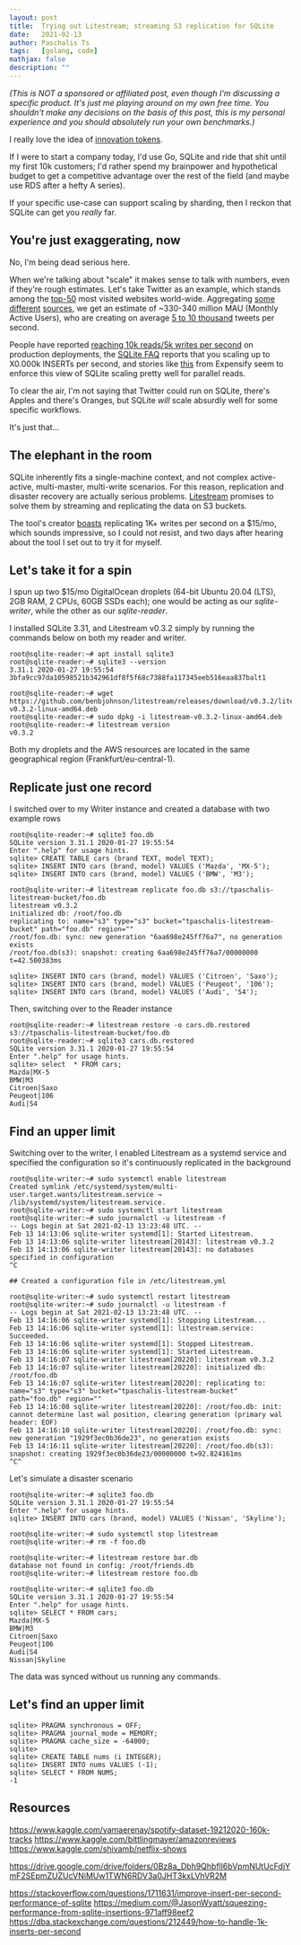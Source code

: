 ```yaml
---
layout: post
title:  Trying out Litestream; streaming S3 replication for SQLite
date:   2021-02-13
author: Paschalis Ts
tags:   [golang, code]
mathjax: false
description: ""
---
```


*(This is NOT a sponsored or affiliated post, even though I'm discussing a specific product. It's just me playing around on my own free time. You shouldn't make any decisions on the basis of this post, this is my personal experience and you should absolutely run your own benchmarks.)*

I really love the idea of [innovation tokens](http://boringtechnology.club/#17).

If I were to start a company today, I'd use Go, SQLite and ride that shit until my first 10k customers; I'd rather spend my brainpower and hypothetical budget to get a competitive advantage over the rest of the field (and maybe use RDS after a hefty A series).

If your specific use-case can support scaling by sharding, then I reckon that SQLite can get you *really* far.

## You're just exaggerating, now
No, I'm being dead serious here. 

When we're talking about "scale" it makes sense to talk with numbers, even if they're rough estimates. Let's take Twitter as an example, which stands among the [top-50](https://en.wikipedia.org/wiki/List_of_most_popular_websites) most visited websites world-wide. Aggregating [some](https://blog.hootsuite.com/twitter-demographics/) [different](https://www.businessofapps.com/data/twitter-statistics/) [sources](https://www.statista.com/statistics/282087/number-of-monthly-active-twitter-users/), we get an estimate of ~330-340 million MAU (Monthly Active Users), who are creating on average [5 to 10 thousand](https://blog.twitter.com/engineering/en_us/a/2013/new-tweets-per-second-record-and-how.html) tweets per second. 


People have reported [reaching 10k reads/5k writes per second](https://news.ycombinator.com/item?id=26108344) on production deployments, the [SQLite FAQ](https://www.sqlite.org/faq.html#q19) reports that you scaling up to X0.000k INSERTs per second, and stories like [this](https://blog.expensify.com/2018/01/08/scaling-sqlite-to-4m-qps-on-a-single-server/) from Expensify seem to enforce this view of SQLite scaling pretty well for parallel reads.

To clear the air, I'm not saying that Twitter could run on SQLite, there's Apples and there's Oranges, but SQLite *will* scale absurdly well for some specific workflows.

It's just that...

## The elephant in the room
SQLite inherently fits a single-machine context, and not complex active-active, multi-master, multi-write scenarios. For this reason, replication and disaster recovery are actually serious problems. [Litestream](https://litestream.io) promises to solve them by streaming and replicating the data on S3 buckets.

The tool's creator [boasts](https://twitter.com/benbjohnson/status/1351590920664313856) replicating 1K+ writes per second on a $15/mo, which sounds impressive, so I could not resist, and two days after hearing about the tool I set out to try it for myself.

## Let's take it for a spin

I spun up two $15/mo DigitalOcean droplets (64-bit Ubuntu 20.04 (LTS), 2GB RAM, 2 CPUs, 60GB SSDs each); one would be acting as our *sqlite-writer*, while the other as our *sqlite-reader*.

I installed SQLite 3.31, and Litestream v0.3.2 simply by running the commands below on both my reader and writer.

```
root@sqlite-reader:~# apt install sqlite3
root@sqlite-reader:~# sqlite3 --version
3.31.1 2020-01-27 19:55:54 3bfa9cc97da10598521b342961df8f5f68c7388fa117345eeb516eaa837balt1

root@sqlite-reader:~# wget https://github.com/benbjohnson/litestream/releases/download/v0.3.2/litestream-v0.3.2-linux-amd64.deb
root@sqlite-reader:~# sudo dpkg -i litestream-v0.3.2-linux-amd64.deb
root@sqlite-reader:~# litestream version
v0.3.2
```

Both my droplets and the AWS resources are located in the same geographical region (Frankfurt/eu-central-1).

## Replicate just one record

I switched over to my Writer instance and created a database with two example rows
```shell
root@sqlite-reader:~# sqlite3 foo.db
SQLite version 3.31.1 2020-01-27 19:55:54
Enter ".help" for usage hints.
sqlite> CREATE TABLE cars (brand TEXT, model TEXT);
sqlite> INSERT INTO cars (brand, model) VALUES ('Mazda', 'MX-5');
sqlite> INSERT INTO cars (brand, model) VALUES ('BMW', 'M3');

root@sqlite-writer:~# litestream replicate foo.db s3://tpaschalis-litestream-bucket/foo.db
litestream v0.3.2
initialized db: /root/foo.db
replicating to: name="s3" type="s3" bucket="tpaschalis-litestream-bucket" path="foo.db" region=""
/root/foo.db: sync: new generation "6aa698e245ff76a7", no generation exists
/root/foo.db(s3): snapshot: creating 6aa698e245ff76a7/00000000 t=42.500383ms

sqlite> INSERT INTO cars (brand, model) VALUES ('Citroen', 'Saxo');
sqlite> INSERT INTO cars (brand, model) VALUES ('Peugeot', '106');
sqlite> INSERT INTO cars (brand, model) VALUES ('Audi', 'S4');
```

Then, switching over to the Reader instance
```shell
root@sqlite-reader:~# litestream restore -o cars.db.restored s3://tpaschalis-litestream-bucket/foo.db
root@sqlite-reader:~# sqlite3 cars.db.restored
SQLite version 3.31.1 2020-01-27 19:55:54
Enter ".help" for usage hints.
sqlite> select  * FROM cars;
Mazda|MX-5
BMW|M3
Citroen|Saxo
Peugeot|106
Audi|S4
```

## Find an upper limit

Switching over to the writer, I enabled Litestream as a systemd service and specified the configuration so it's continuously replicated in the background

```shell
root@sqlite-writer:~# sudo systemctl enable litestream
Created symlink /etc/systemd/system/multi-user.target.wants/litestream.service → /lib/systemd/system/litestream.service.
root@sqlite-writer:~# sudo systemctl start litestream
root@sqlite-writer:~# sudo journalctl -u litestream -f
-- Logs begin at Sat 2021-02-13 13:23:48 UTC. --
Feb 13 14:13:06 sqlite-writer systemd[1]: Started Litestream.
Feb 13 14:13:06 sqlite-writer litestream[20143]: litestream v0.3.2
Feb 13 14:13:06 sqlite-writer litestream[20143]: no databases specified in configuration
^C

## Created a configuration file in /etc/litestream.yml

root@sqlite-writer:~# sudo systemctl restart litestream
root@sqlite-writer:~# sudo journalctl -u litestream -f
-- Logs begin at Sat 2021-02-13 13:23:48 UTC. --
Feb 13 14:16:06 sqlite-writer systemd[1]: Stopping Litestream...
Feb 13 14:16:06 sqlite-writer systemd[1]: litestream.service: Succeeded.
Feb 13 14:16:06 sqlite-writer systemd[1]: Stopped Litestream.
Feb 13 14:16:06 sqlite-writer systemd[1]: Started Litestream.
Feb 13 14:16:07 sqlite-writer litestream[20220]: litestream v0.3.2
Feb 13 14:16:07 sqlite-writer litestream[20220]: initialized db: /root/foo.db
Feb 13 14:16:07 sqlite-writer litestream[20220]: replicating to: name="s3" type="s3" bucket="tpaschalis-litestream-bucket" path="foo.db" region=""
Feb 13 14:16:08 sqlite-writer litestream[20220]: /root/foo.db: init: cannot determine last wal position, clearing generation (primary wal header: EOF)
Feb 13 14:16:10 sqlite-writer litestream[20220]: /root/foo.db: sync: new generation "1929f3ec0b36de23", no generation exists
Feb 13 14:16:11 sqlite-writer litestream[20220]: /root/foo.db(s3): snapshot: creating 1929f3ec0b36de23/00000000 t=92.824161ms
^C^
```

Let's simulate a disaster scenario
```shell
root@sqlite-writer:~# sqlite3 foo.db
SQLite version 3.31.1 2020-01-27 19:55:54
Enter ".help" for usage hints.
sqlite> INSERT INTO cars (brand, model) VALUES ('Nissan', 'Skyline');

root@sqlite-writer:~# sudo systemctl stop litestream
root@sqlite-writer:~# rm -f foo.db

root@sqlite-writer:~# litestream restore bar.db
database not found in config: /root/friends.db
root@sqlite-writer:~# litestream restore foo.db

root@sqlite-writer:~# sqlite3 foo.db
SQLite version 3.31.1 2020-01-27 19:55:54
Enter ".help" for usage hints.
sqlite> SELECT * FROM cars;
Mazda|MX-5
BMW|M3
Citroen|Saxo
Peugeot|106
Audi|S4
Nissan|Skyline
```

The data was synced without us running any commands.

## Let's find an upper limit


```shell
sqlite> PRAGMA synchronous = OFF;
sqlite> PRAGMA journal_mode = MEMORY;
sqlite> PRAGMA cache_size = -64000;
sqlite>
sqlite> CREATE TABLE nums (i INTEGER);
sqlite> INSERT INTO nums VALUES (-1);
sqlite> SELECT * FROM NUMS;
-1
```


## Resources
https://www.kaggle.com/yamaerenay/spotify-dataset-19212020-160k-tracks
https://www.kaggle.com/bittlingmayer/amazonreviews
https://www.kaggle.com/shivamb/netflix-shows


https://drive.google.com/drive/folders/0Bz8a_Dbh9Qhbfll6bVpmNUtUcFdjYmF2SEpmZUZUcVNiMUw1TWN6RDV3a0JHT3kxLVhVR2M

https://stackoverflow.com/questions/1711631/improve-insert-per-second-performance-of-sqlite
https://medium.com/@JasonWyatt/squeezing-performance-from-sqlite-insertions-971aff98eef2
https://dba.stackexchange.com/questions/212449/how-to-handle-1k-inserts-per-second
